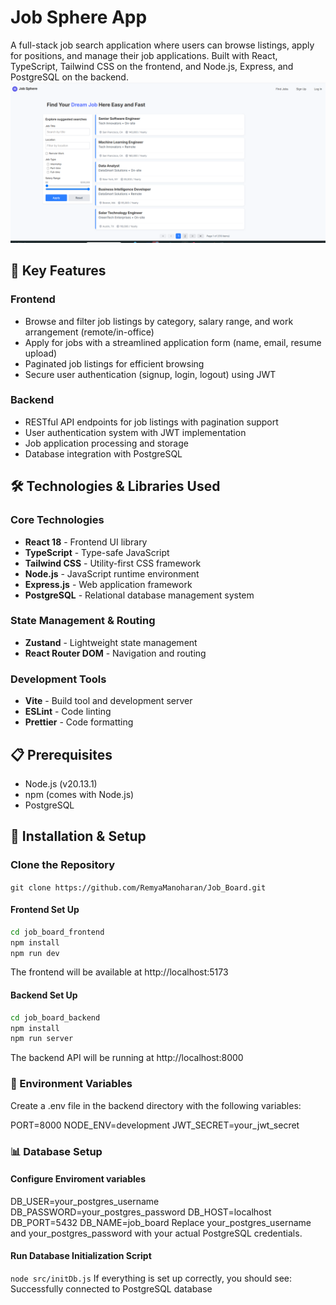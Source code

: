 # Job Sphere App
A full-stack job search application where users can browse listings, apply for positions, and manage their job applications. Built with React, TypeScript, Tailwind CSS on the frontend, and Node.js, Express, and PostgreSQL on the backend.
![Job Board Screenshot](./job_board_frontend/src/assets/HomePage.png)

## 🌟 Key Features
### Frontend
- Browse and filter job listings by category, salary range, and work arrangement (remote/in-office)
- Apply for jobs with a streamlined application form (name, email, resume upload)
- Paginated job listings for efficient browsing
- Secure user authentication (signup, login, logout) using JWT

### Backend
- RESTful API endpoints for job listings with pagination support
- User authentication system with JWT implementation
- Job application processing and storage
- Database integration with PostgreSQL

## 🛠️ Technologies & Libraries Used

### Core Technologies
- **React 18** - Frontend UI library
- **TypeScript** - Type-safe JavaScript
- **Tailwind CSS** - Utility-first CSS framework
- **Node.js** - JavaScript runtime environment
- **Express.js** - Web application framework
- **PostgreSQL** - Relational database management system

### State Management & Routing
- **Zustand** - Lightweight state management
- **React Router DOM** - Navigation and routing

### Development Tools
- **Vite** - Build tool and development server
- **ESLint** - Code linting
- **Prettier** - Code formatting

## 📋 Prerequisites

- Node.js (v20.13.1)
- npm (comes with Node.js)
- PostgreSQL

## 🚀 Installation & Setup

### Clone the Repository
`git clone https://github.com/RemyaManoharan/Job_Board.git`

#### Frontend Set Up
```sh
cd job_board_frontend
npm install
npm run dev
```
The frontend will be available at http://localhost:5173

#### Backend Set Up
```sh
cd job_board_backend
npm install
npm run server
```
The backend API will be running at http://localhost:8000

### 📝 Environment Variables
Create a .env file in the backend directory with the following variables:

PORT=8000
NODE_ENV=development
JWT_SECRET=your_jwt_secret

### 📊 Database Setup

#### Configure Enviroment variables

DB_USER=your_postgres_username
DB_PASSWORD=your_postgres_password
DB_HOST=localhost
DB_PORT=5432
DB_NAME=job_board
Replace your_postgres_username and your_postgres_password with your actual PostgreSQL credentials.

#### Run Database Initialization Script
`node src/initDb.js`
If everything is set up correctly, you should see: Successfully connected to PostgreSQL database

